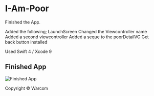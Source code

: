 # I-Am-Poor
Finished the App.

Added the following;
LaunchScreen
Changed the Viewcontroller name
Added a second viewcontroller
Added a seque to the poorDetailVC
Get back button installed

Used Swift 4 / Xcode 9

## Finished App
![Finished App](https://github.com/londonappbrewery/Images/blob/master/I%20Am%20Poor.png)



Copyright © Warcom
